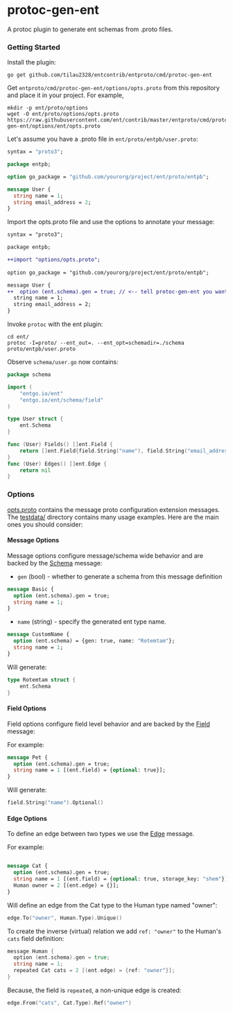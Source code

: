# protoc-gen-ent

A protoc plugin to generate ent schemas from .proto files.

### Getting Started

Install the plugin:

```shell
go get github.com/tilau2328/entcontrib/entproto/cmd/protoc-gen-ent
```

Get `entproto/cmd/protoc-gen-ent/options/opts.proto` from this repository and place it in your project. For example,

```shell
mkdir -p ent/proto/options
wget -O ent/proto/options/opts.proto https://raw.githubusercontent.com/ent/contrib/master/entproto/cmd/protoc-gen-ent/options/ent/opts.proto
```

Let's assume you have a .proto file in `ent/proto/entpb/user.proto`:

```protobuf
syntax = "proto3";

package entpb;

option go_package = "github.com/yourorg/project/ent/proto/entpb";

message User {
  string name = 1;
  string email_address = 2;
}
```

Import the opts.proto file and use the options to annotate your message:

```diff
syntax = "proto3";

package entpb;

++import "options/opts.proto";
 
option go_package = "github.com/yourorg/project/ent/proto/entpb";  

message User {
++  option (ent.schema).gen = true; // <-- tell protoc-gen-ent you want to generate a schema from this message
  string name = 1;
  string email_address = 2;
}
```

Invoke `protoc` with the ent plugin:

```shell
cd ent/
protoc -I=proto/ --ent_out=. --ent_opt=schemadir=./schema proto/entpb/user.proto
```

Observe `schema/user.go` now contains:

```go
package schema

import (
	"entgo.io/ent"
	"entgo.io/ent/schema/field"
)

type User struct {
	ent.Schema
}

func (User) Fields() []ent.Field {
	return []ent.Field{field.String("name"), field.String("email_address")}
}
func (User) Edges() []ent.Edge {
	return nil
}
```

### Options

[opts.proto](options/ent/opts.proto) contains the message proto configuration extension messages.
The [testdata/](testdata)
directory contains many usage examples. Here are the main ones you should consider:

#### Message Options

Message options configure message/schema wide behavior and are backed by the [Schema](options/ent/opts.proto#L7)
message:

* `gen` (bool) - whether to generate a schema from this message definition

```protobuf
message Basic {
  option (ent.schema).gen = true;
  string name = 1;
}
```

* `name` (string) - specify the generated ent type name.

```protobuf
message CustomName {
  option (ent.schema) = {gen: true, name: "Rotemtam"};
  string name = 1;
}
```

Will generate: 

```go
type Rotemtam struct {
	ent.Schema
}
```

#### Field Options

Field options configure field level behavior and are backed by the [Field](options/ent/opts.proto#L16) message:

For example:

```protobuf
message Pet {
  option (ent.schema).gen = true;
  string name = 1 [(ent.field) = {optional: true}];
}
```

Will generate:
```go
field.String("name").Optional()
```

#### Edge Options

To define an edge between two types we use the [Edge](options/ent/opts.proto#L28) message.

For example:

```protobuf

message Cat {
  option (ent.schema).gen = true;
  string name = 1 [(ent.field) = {optional: true, storage_key: "shem"}];
  Human owner = 2 [(ent.edge) = {}];
}
```
Will define an edge from the Cat type to the Human type named "owner":
```go
edge.To("owner", Human.Type).Unique()
```
To create the inverse (virtual) relation we add `ref: "owner"` to the Human's `cats` field definition:

```go
message Human {
  option (ent.schema).gen = true;
  string name = 1;
  repeated Cat cats = 2 [(ent.edge) = {ref: "owner"}];
}
```

Because, the field is `repeated`, a non-unique edge is created:
```go
edge.From("cats", Cat.Type).Ref("owner")
```